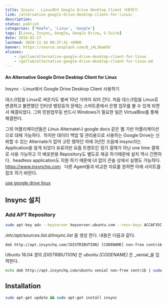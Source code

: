 ```yaml
---
title: Insync - Linux에서 Google Drive Desktop Client 사용하기
link: /alternative-google-drive-desktop-client-for-linux/
description: 
status: publish
categories: ["HowTo", 'Linux', 'Google']
tags: [Linux, Insync, Google, Google Drive, G Suite]
date: 2018-02-27
lastmod: 2020-11-16 09:37:41 +0900
banner: https://source.unsplash.com/B_j4LJbam5U
aliases:
    - /gollum/alternative-google-drive-desktop-client-for-linux
    - /gollum/alternative-google-drive-desktop-client-for-linux.md
---
```


#### An Alternative Google Drive Desktop Client for Linux
Insync - Linux에서 Google Drive Desktop Client 사용하기



데스크탑을 Linux로 써온지도 벌써 10년 가까이 되어 간다. 처음 데스크탑을 Linux로 변경하고 불편했던 인터넷 뱅킹등의 문제는 스마트폰에서 은행 업무를 볼 수 있게 되면서 해결되었다. 그외 민원업무등 반드시 Windows가 필요한 일은 VirtualBox를 통해 해결한다.

그외 어플리케이션들은 Linux Alternate나 google docs 같은 웹 기반 어플리케이션으로 대체 가능하다.  하지만 데이터 백업 및 관리용으로 사용하는 Google Drive는 신뢰할 수 있는 Alternate가 없어 고민 했하던 차에 3년전 즈음에 insync라는 Application을 알게 되었다 유료지만 요즘 트렌트인 정기 결제가 아닌 one time 결제로 사용 가능하고 각 배포판용 Repository도 별도로 제공 하기때문에 설치 역시 간편하다.  headless application도 지원 하기 때문에 UI 없이 콘솔 상에서 실행도 가능하다. <https://www.insynchq.com>   다른 Agent들과 비교한 자료를 원하면 아래 사이트를 참조 하기 바란다. 

[use google drive linux](https://itsfoss.com/use-google-drive-linux/ )

<!--more-->

## Insync 설치

### Add APT Repository
    
```bash
sudo apt-key adv --keyserver keyserver.ubuntu.com --recv-keys ACCAF35C
```

_/etc/apt/sources.list.d/insync.list_ 을 생성 한다. 내용은 다음과 같다. 
    
```     
deb http://apt.insynchq.com/[DISTRIBUTION] [CODENAME] non-free contrib
```

Ubuntu 16.04 경의 _[DISTRIBUTION]_ 은 _ubuntu_ _[CODENAME]_ 은 _xenial_을 입력한다. 
    
```bash    
echo deb http://apt.insynchq.com/ubuntu xenial non-free contrib | sudo tee /etc/apt/sources.list.d/insync.list
```

## Installation
    
```bash
sudo apt-get update && sudo apt-get install insync
```